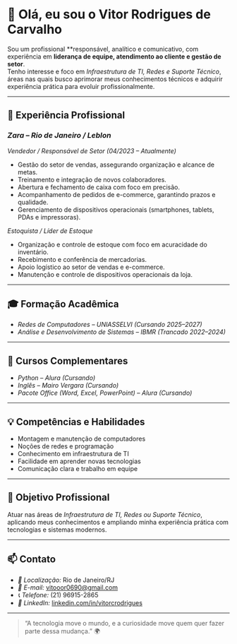 # 👋 Olá, eu sou o Vitor Rodrigues de Carvalho

Sou um profissional **responsável, analítico e comunicativo, com experiência em **liderança de equipe, atendimento ao cliente e gestão de setor**.  
Tenho interesse e foco em *Infraestrutura de TI, Redes e Suporte Técnico*, áreas nas quais busco aprimorar meus conhecimentos técnicos e adquirir experiência prática para evoluir profissionalmente.

---

## 💼 Experiência Profissional

### *Zara – Rio de Janeiro / Leblon*  
*Vendedor / Responsável de Setor (04/2023 – Atualmente)*  
- Gestão do setor de vendas, assegurando organização e alcance de metas.  
- Treinamento e integração de novos colaboradores.  
- Abertura e fechamento de caixa com foco em precisão.  
- Acompanhamento de pedidos de e-commerce, garantindo prazos e qualidade.  
- Gerenciamento de dispositivos operacionais (smartphones, tablets, PDAs e impressoras).

*Estoquista / Líder de Estoque*  
- Organização e controle de estoque com foco em acuracidade do inventário.  
- Recebimento e conferência de mercadorias.  
- Apoio logístico ao setor de vendas e e-commerce.  
- Manutenção e controle de dispositivos operacionais da loja.

---

## 🎓 Formação Acadêmica

- *Redes de Computadores – UNIASSELVI (Cursando 2025–2027)*  
- *Análise e Desenvolvimento de Sistemas – IBMR (Trancado 2022–2024)*

---

## 📘 Cursos Complementares

- *Python – Alura (Cursando)*  
- *Inglês – Mairo Vergara (Cursando)*  
- *Pacote Office (Word, Excel, PowerPoint) – Alura (Cursando)*  

---

## 💡 Competências e Habilidades

- Montagem e manutenção de computadores  
- Noções de redes e programação  
- Conhecimento em infraestrutura de TI  
- Facilidade em aprender novas tecnologias  
- Comunicação clara e trabalho em equipe  

---

## 🚀 Objetivo Profissional

Atuar nas áreas de *Infraestrutura de TI, Redes ou Suporte Técnico*, aplicando meus conhecimentos e ampliando minha experiência prática com tecnologias e sistemas modernos.

---

## 📫 Contato

- *📍 Localização:* Rio de Janeiro/RJ  
- *📧 E-mail:* [vitooor0690@gmail.com](mailto:vitooor0690@gmail.com)  
- *📞 Telefone:* (21) 96915-2865  
- *💼 LinkedIn:* [linkedin.com/in/vitorcrodrigues](https://linkedin.com/in/vitorcrodrigues)

---

> “A tecnologia move o mundo, e a curiosidade move quem quer fazer parte dessa mudança.” 🌍
